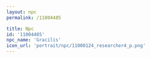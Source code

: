 ```yaml
---
layout: npc
permalink: /11004485

title: Npc
id: '11004485'
npc_name: 'Gracilis'
icon_url: 'portrait/npc/11000124_researcher4_p.png'
---
```

